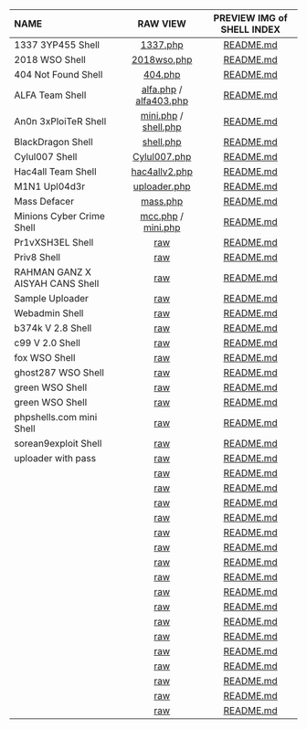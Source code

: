 | NAME | RAW VIEW | PREVIEW IMG of SHELL INDEX |
| :--- | :-------:| :-----: |
| 1337 3YP455 Shell | [1337.php](https://raw.githubusercontent.com/1337r0j4n/webshells/main/SHELLs/1337%203YP455%20Shell/1337.php) | [README.md](https://github.com/1337r0j4n/webshells/tree/main/SHELLs/1337%203YP455%20Shell) |
| 2018 WSO Shell | [2018wso.php](https://github.com/1337r0j4n/webshells/raw/main/SHELLs/2018%20WSO%20Shell/2018wso.php) | [README.md](https://github.com/1337r0j4n/webshells/tree/main/SHELLs/2018%20WSO%20Shell) |
| 404 Not Found Shell | [404.php](https://raw.githubusercontent.com/1337r0j4n/webshells/main/SHELLs/404%20Not%20Found%20Shell/404.php) | [README.md](https://github.com/1337r0j4n/webshells/tree/main/SHELLs/404%20Not%20Found%20Shell) |
| ALFA Team Shell | [alfa.php](https://raw.githubusercontent.com/1337r0j4n/webshells/main/SHELLs/ALFA%20Team%20Shell/alfa.php) / [alfa403.php](https://raw.githubusercontent.com/1337r0j4n/webshells/main/SHELLs/ALFA%20Team%20Shell/alfa403.php) | [README.md](https://github.com/1337r0j4n/webshells/tree/main/SHELLs/ALFA%20Team%20Shell) |
| An0n 3xPloiTeR Shell | [mini.php](https://raw.githubusercontent.com/1337r0j4n/webshells/main/SHELLs/An0n%203xPloiTeR%20Shell/mini.php) / [shell.php](https://raw.githubusercontent.com/1337r0j4n/webshells/main/SHELLs/An0n%203xPloiTeR%20Shell/shell.php) | [README.md](https://github.com/1337r0j4n/webshells/tree/main/SHELLs/An0n%203xPloiTeR%20Shell) |
| BlackDragon Shell | [shell.php](https://raw.githubusercontent.com/1337r0j4n/webshells/main/SHELLs/BlackDragon%20Shell/shell.php) | [README.md](https://github.com/1337r0j4n/webshells/tree/main/SHELLs/BlackDragon%20Shell) |
| Cylul007 Shell | [Cylul007.php](https://raw.githubusercontent.com/1337r0j4n/webshells/main/SHELLs/Cylul007%20Shell/Cylul007.php) | [README.md](https://github.com/1337r0j4n/webshells/tree/main/SHELLs/Cylul007%20Shell) |
| Hac4all Team Shell | [hac4allv2.php](https://raw.githubusercontent.com/1337r0j4n/webshells/main/SHELLs/Hac4all%20Team%20Shell/hac4allv2.php) | [README.md](https://github.com/1337r0j4n/webshells/tree/main/SHELLs/Hac4all%20Team%20Shell) |
| M1N1 Upl04d3r | [uploader.php](https://raw.githubusercontent.com/1337r0j4n/webshells/main/SHELLs/M1N1%20Upl04d3r/uploader.php) | [README.md](https://github.com/1337r0j4n/webshells/tree/main/SHELLs/M1N1%20Upl04d3r) |
| Mass Defacer | [mass.php](https://raw.githubusercontent.com/1337r0j4n/webshells/main/SHELLs/Mass%20Defacer/mass.php) | [README.md](https://github.com/1337r0j4n/webshells/tree/main/SHELLs/Mass%20Defacer) |
| Minions Cyber Crime Shell | [mcc.php](https://raw.githubusercontent.com/1337r0j4n/webshells/main/SHELLs/Minions%20Cyber%20Crime%20Shell/mcc.php) / [mini.php](https://raw.githubusercontent.com/1337r0j4n/webshells/main/SHELLs/Minions%20Cyber%20Crime%20Shell/mini.php) | [README.md](https://github.com/1337r0j4n/webshells/tree/main/SHELLs/Minions%20Cyber%20Crime%20Shell) |
| Pr1vXSH3EL Shell | [raw]() | [README.md]() |
| Priv8 Shell | [raw]() | [README.md]() |
| RAHMAN GANZ X AISYAH CANS Shell | [raw]() | [README.md]() |
| Sample Uploader | [raw]() | [README.md]() |
| Webadmin Shell | [raw]() | [README.md]() |
| b374k V 2.8 Shell | [raw]() | [README.md]() |
| c99 V 2.0 Shell | [raw]() | [README.md]() |
| fox WSO Shell | [raw]() | [README.md]() |
| ghost287 WSO Shell | [raw]() | [README.md]() |
| green WSO Shell | [raw]() | [README.md]() |
| green WSO Shell | [raw]() | [README.md]() |
| phpshells.com mini Shell | [raw]() | [README.md]() |
| sorean9exploit Shell | [raw]() | [README.md]() |
| uploader with pass | [raw]() | [README.md]() |
|  | [raw]() | [README.md]() |
|  | [raw]() | [README.md]() |
|  | [raw]() | [README.md]() |
|  | [raw]() | [README.md]() |
|  | [raw]() | [README.md]() |
|  | [raw]() | [README.md]() |
|  | [raw]() | [README.md]() |
|  | [raw]() | [README.md]() |
|  | [raw]() | [README.md]() |
|  | [raw]() | [README.md]() |
|  | [raw]() | [README.md]() |
|  | [raw]() | [README.md]() |
|  | [raw]() | [README.md]() |
|  | [raw]() | [README.md]() |
|  | [raw]() | [README.md]() |
|  | [raw]() | [README.md]() |
|  | [raw]() | [README.md]() |v
